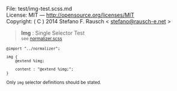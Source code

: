 File:      test/img-test.scss.md  
License:   MIT — http://opensource.org/licenses/MIT  
Copyright: ( C ) 2014 Stefano F. Rausch < stefano@rausch-e.net >

> **Img** : Single Selector Test  
> <small> see [normalizer.scss](../_normalizer.scss.md) </smalll>

    @import "../normalizer";

    img {
        @extend %img;

        content : "@extend %img;";
    }

Only `img` selector definitions should be stated.
